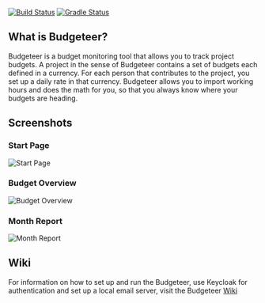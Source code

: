 [![Build Status](https://circleci.com/gh/adessoAG/budgeteer.svg?style=shield&circle-token=:circle-token)](https://circleci.com/gh/adessoAG/budgeteer) [![Gradle Status](https://gradleupdate.appspot.com/adessoAG/budgeteer/status.svg)](https://gradleupdate.appspot.com/adessoAG/budgeteer/status)

## What is Budgeteer?
Budgeteer is a budget monitoring tool that allows you to track
project budgets. A project in the sense of Budgeteer contains a set of
budgets each defined in a currency. For each person that contributes to the
project, you set up a daily rate in that currency. Budgeteer allows you to
import working hours and does the math for you, so that you always know where
your budgets are heading.

## Screenshots
### Start Page
![Start Page](https://raw.githubusercontent.com/adessoAG/budgeteer/master/screenshots/start-page.png)

### Budget Overview
![Budget Overview](https://raw.githubusercontent.com/adessoAG/budgeteer/master/screenshots/budget-overview.png)

### Month Report
![Month Report](https://raw.githubusercontent.com/adessoAG/budgeteer/master/screenshots/month-report.png)

## Wiki
For information on how to set up and run the Budgeteer, use Keycloak for authentication and set up a local email server, visit 
the Budgeteer [Wiki](https://github.com/adessoAG/budgeteer/wiki)
